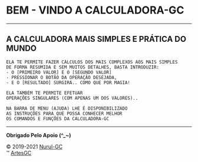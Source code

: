 ﻿# BEM - VINDO A CALCULADORA-GC

---

## A CALCULADORA MAIS SIMPLES E PRÁTICA DO MUNDO

```
ELA TE PERMITE FAZER CÁLCULOS DOS MAIS COMPLEXOS AOS MAIS SIMPLES
DE FORMA RESUMIDA E SEM MUITOS DETALHES, BASTA INTRODUZIR:
- O [PRIMEIRO VALOR] E O [SEGUNDO VALOR]
- PRESSIONAR O BOTÃO DA OPERAÇÃO DESEJADA,
- E O [RESULTADO] SURGIRÁ.. COMO QUE POR MAGIA!

ELA TAMBÉM TE PERMITE EFETUAR
OPERAÇÕES SINGULARES (COM APENAS UM DOS VALORES)..

NA BARRA DE MENU (AJUDA) LHE É DISPONIBILIZADO
AS INSTRUÇÕES PARA QUE POSSA CONHECER MELHOR
OS COMANDOS E FUNÇÕES DA CALCULADORA-GC
```

---

**Obrigado Pelo Apoio (^_~)**

&copy; 2019-2021 [Nurul-GC](mailto:nuruldecarvalho@gmail.com) \
&trade; [ArtesGC](https://artesgc.home.blog)
